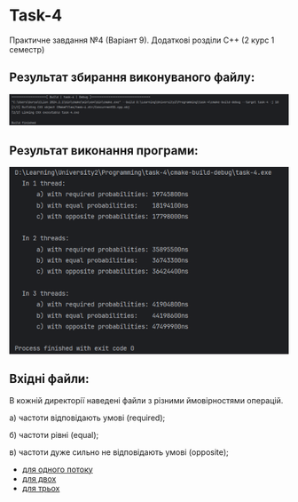 <h1>Task-4</h1>
<p>Практичне завдання №4 (Варіант 9). Додаткові розділи C++ (2 курс 1 семестр)</p>

<h2>Результат збирання виконуваного файлу:</h2>
<img src="https://github.com/umunevich/task-4/blob/main/screenshots/Build.png"/>

<h2>Результат виконання програми:</h2>
<img src="https://github.com/umunevich/task-4/blob/main/screenshots/Result.png"/>

<h2>Вхідні файли:</h2>
<p>В кожній директорії наведені файли з різними ймовірностями операцій.</p>
<p>  а) частоти відповідають умові (required);</p>
<p>  б) частоти рівні (equal);</p>
<p>  в) частоти дуже сильно не відповідають умові (opposite);</p>
<ul>
  <li><a href="https://github.com/umunevich/task-4/tree/main/test_files/one"> для одного потоку</a></li>
  <li><a href="https://github.com/umunevich/task-4/tree/main/test_files/two">для двох</a></li>
  <li><a href="https://github.com/umunevich/task-4/tree/main/test_files/three">для трьох</a></li>
</ul>
